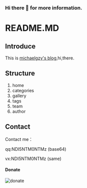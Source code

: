 ### Hi there 👋 for more information.

# README.MD

## Introduce

   This is  [michaelgzy's blog](https://www.zhenxishenghuo.club),hi,there.

## Structure
1. home
2. categories
3. gallery
4. tags
5. team
6. author

## Contact

Contact me：

qq:NDI5NTM0NTMz (base64)

vx:NDI5NTM0NTMz (same)

#### Donate

![donate](https://www.zhenxishenghuo.club/images/pay.png)



<!--
**MichaelGzy/MichaelGzy** is a ✨ _special_ ✨ repository because its `README.md` (this file) appears on your GitHub profile.

Here are some ideas to get you started:

- 🔭 I’m currently working on ...
- 🌱 I’m currently learning ...
- 👯 I’m looking to collaborate on ...
- 🤔 I’m looking for help with ...
- 💬 Ask me about ...
- 📫 How to reach me: ...
- 😄 Pronouns: ...
- ⚡ Fun fact: ...
-->
